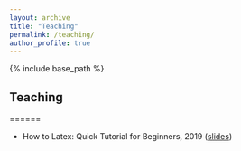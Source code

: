 ```yaml
---
layout: archive
title: "Teaching"
permalink: /teaching/
author_profile: true
---
```


{% include base_path %}

## Teaching

======
* How to Latex: Quick Tutorial for Beginners, 2019 (<a href="ttps://docs.google.com/viewer?url=https://github.com/JorgeAngel/jorgeangel.github.io/tree/master/_teaching/How_to_LaTeX_noAffiliation.pdf"  target="_blank" type="application/pdf" class="image fit">slides</a>)
